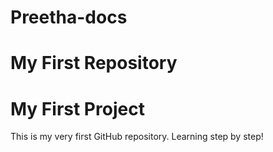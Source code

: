 # Preetha-docs 
# My First Repository

# My First Project
This is my very first GitHub repository. Learning step by step!
